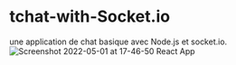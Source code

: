 # tchat-with-Socket.io
 une application de chat basique avec Node.js et socket.io.
![Screenshot 2022-05-01 at 17-46-50 React App](https://user-images.githubusercontent.com/67246148/166157971-7584c18c-46a8-4386-b8d4-1a358e73ab76.png)
